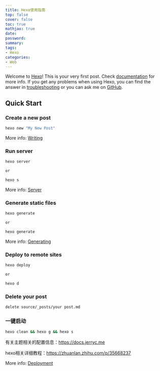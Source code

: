 ```yaml
---
title: Hexo使用指南
top: false
cover: false
toc: true
mathjax: true
date:
password:
summary:
tags:
- Hexo
categories:
- Web
---
```

Welcome to [Hexo](https://hexo.io/)! This is your very first post. Check [documentation](https://hexo.io/docs/) for more info. If you get any problems when using Hexo, you can find the answer in [troubleshooting](https://hexo.io/docs/troubleshooting.html) or you can ask me on [GitHub](https://github.com/hexojs/hexo/issues).

## Quick Start

### Create a new post

``` bash
hexo new "My New Post"
```

More info: [Writing](https://hexo.io/docs/writing.html)

### Run server

``` bash
hexo server

or

hexo s
```

More info: [Server](https://hexo.io/docs/server.html)

### Generate static files

``` bash
hexo generate

or

hexo generate
```

More info: [Generating](https://hexo.io/docs/generating.html)

### Deploy to remote sites

``` bash
hexo deploy

or

hexo d
```

### Delete your post

```bash
delete source/_posts/your post.md
```

### 一键启动

``` bash
hexo clean && hexo g && hexo s
```

有关主题相关的配置信息：<https://docs.jerryc.me>

hexo相关详细教程：<https://zhuanlan.zhihu.com/p/35668237>

More info: [Deployment](https://hexo.io/docs/one-command-deployment.html)
